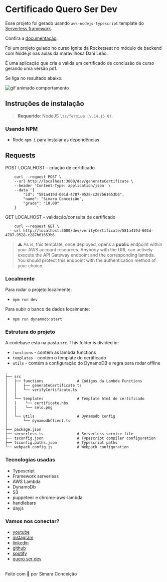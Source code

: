 # Certificado Quero Ser Dev

Esse projeto foi gerado usando `aws-nodejs-typescript` template do [Serverless framework](https://www.serverless.com/).

Confira a [documentação](https://www.serverless.com/framework/docs/providers/aws/).

Foi um projeto guiado no curso Ignite da Rocketseat no módulo de backend com Node.js nas aulas da maravilhosa Dani Leão.

É uma aplicação que cria e valida um certificado de conclusão de curso gerando uma versão pdf. 

Se liga no resultado abaixo:

![gif animado comportamento](https://media.giphy.com/media/uXW79BbEKRr9xa7SJW/giphy.gif)

## Instruções de instalação

> **Requerido**: NodeJS `lts/fermium (v.14.15.0)`.

### Usando NPM

- Rode `npm i` para instalar as dependências

## Requests

POST LOCALHOST - criação de certificado
```
    curl --request POST \
    --url http://localhost:3000/dev/generateCertificate \
    --header 'Content-Type: application/json' \
    --data '{
        "id": "581a419d-601d-4787-9528-c287b61653b6",
        "name": "Simara Conceição",
        "grade": "10.00"
    }         '

```

GET LOCALHOST - validação/consulta de certificado
```
    curl --request GET \
  --url http://localhost:3000/dev/verifyCertificate/581a419d-601d-4787-9528-c287b61653b6

```


> :warning: As is, this template, once deployed, opens a **public** endpoint within your AWS account resources. Anybody with the URL can actively execute the API Gateway endpoint and the corresponding lambda. You should protect this endpoint with the authentication method of your choice.

### Localmente

Para rodar o projeto localmente:

- `npm run dev` 

Para subir o banco de dados localmente:

- `npm run dynamodb:start` 

### Estrutura do projeto

A codebase está na pasta `src`. This folder is divided in:

- `functions` - contém as lambda functions
- `templates` - contém o template do certificado
- `utils` - contém a configuração do DynamoDB e regra para rodar offline

```
.
├── src
│   ├── functions               # Códigos da Lambda Functions
│   │   ├── generateCertificate.ts
│   │   └── verifyCertificate.ts
│   |
│   └── templates               # Template html de certificado
│   |    └── certificate.hbs         
│   |    └── selo.png
│   │   
│   └── utils                   # Dynamodb config
│       └── dynamodbClient.ts      
│
├── package.json
├── serverless.ts               # Serverless service file
├── tsconfig.json               # Typescript compiler configuration
├── tsconfig.paths.json         # Typescript paths
└── webpack.config.js           # Webpack configuration
```

### Tecnologias usadas

 - Typescript
 - Framework serverless
 - AWS Lambda
 - DynamoDb
 - S3
 - puppeteer e chrome-aws-lambda
 - handlebars
 - dayjs

### Vamos nos conectar?

- [youtube](https://www.youtube.com/queroserdev)
- [instagram](https://www.instagram.com/simara_conceicao)
- [linkedin](https://www.linkedin.com/in/simaraconceicao/)
- [github](https://github.com/simaraconceicao)
- [spotify](https://open.spotify.com/show/59vCz4TY6tPHXW26qJknh3)
- [quero ser dev](https://queroserdev.com)

<br>
Feito com 💜 por Simara Conceição

